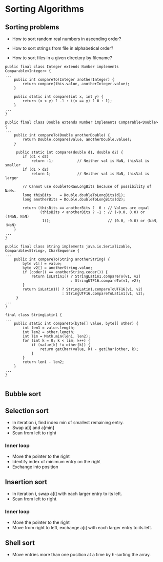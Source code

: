 # Sorting Algorithms

## Sorting problems

+ How to sort random real numbers in ascending order?

+ How to sort strings from file in alphabetical order?

+ How to sort files in a given directory by filename?

```
public final class Integer extends Number implements Comparable<Integer> {
...
    public int compareTo(Integer anotherInteger) {
        return compare(this.value, anotherInteger.value);
    }

	public static int compare(int x, int y) {
        return (x < y) ? -1 : ((x == y) ? 0 : 1);
    }
...
}
```

```
public final class Double extends Number implements Comparable<Double> {
...
	public int compareTo(Double anotherDouble) {
        return Double.compare(value, anotherDouble.value);
    }

	 public static int compare(double d1, double d2) {
        if (d1 < d2)
            return -1;           // Neither val is NaN, thisVal is smaller
        if (d1 > d2)
            return 1;            // Neither val is NaN, thisVal is larger

        // Cannot use doubleToRawLongBits because of possibility of NaNs.
        long thisBits    = Double.doubleToLongBits(d1);
        long anotherBits = Double.doubleToLongBits(d2);

        return (thisBits == anotherBits ?  0 : // Values are equal
                (thisBits < anotherBits ? -1 : // (-0.0, 0.0) or (!NaN, NaN)
                 1));                          // (0.0, -0.0) or (NaN, !NaN)
    }
...
}

```

```
public final class String implements java.io.Serializable, Comparable<String>, CharSequence {
...
    public int compareTo(String anotherString) {
        byte v1[] = value;
        byte v2[] = anotherString.value;
        if (coder() == anotherString.coder()) {
            return isLatin1() ? StringLatin1.compareTo(v1, v2)
                              : StringUTF16.compareTo(v1, v2);
        }
        return isLatin1() ? StringLatin1.compareToUTF16(v1, v2)
                          : StringUTF16.compareToLatin1(v1, v2);
     }
...
}

final class StringLatin1 {
...
	public static int compareTo(byte[] value, byte[] other) {
        int len1 = value.length;
        int len2 = other.length;
        int lim = Math.min(len1, len2);
        for (int k = 0; k < lim; k++) {
            if (value[k] != other[k]) {
                return getChar(value, k) - getChar(other, k);
            }
        }
        return len1 - len2;
    }
...
}


```

## Bubble sort




## Selection sort

+ In iteration i, find index min of smallest remaining entry.
+ Swap a[i] and a[min]
+ Scan from left to right

### Inner loop

+ Move the pointer to the right
+ Identify index of minimum entry on the right
+ Exchange into position

## Insertion sort

+ In iteration i, swap a[i] with each larger entry to its left.
+ Scan from left to right.

### Inner loop

+ Move the pointer to the right
+ Move from right to left, exchange a[i] with each larger entry to its left.

## Shell sort

+ Move entries more than one position at a time by h-sorting the array.

